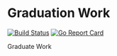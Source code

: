 # Graduation Work 

[![Build Status](https://travis-ci.org/dekarti/ssu-gw.svg?branch=dev)](https://travis-ci.org/dekarti/ssu-gw)
[![Go Report Card](https://goreportcard.com/badge/github.com/dekarti/ssu-gw)](https://goreportcard.com/badge/github.com/dekarti/ssu-gw)

Graduate Work
